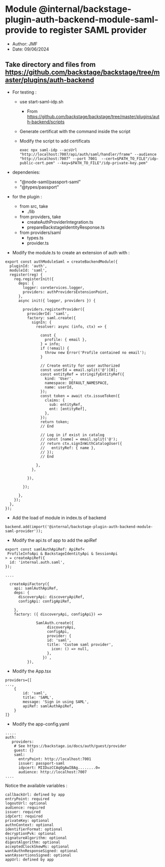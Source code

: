 # Module @internal/backstage-plugin-auth-backend-module-saml-provide to register SAML provider
- Author: JMF 
- Date: 09/06/2024


## Take directory and files from https://github.com/backstage/backstage/tree/master/plugins/auth-backend

* For testing :
    - use start-saml-idp.sh
        - From https://github.com/backstage/backstage/tree/master/plugins/auth-backend/scripts
    - Generate certificat with the command inside the script
    - Modify the script to add certificats

        ```exec npx saml-idp --acsUrl "http://localhost:7007/api/auth/saml/handler/frame" --audience "http://localhost:7007" --port 7001  --cert=$PATH_TO_FILE"/idp-public-cert.pem" --key=$PATH_TO_FILE"/idp-private-key.pem"```

* dependenies:
  - "@node-saml/passport-saml"
  - "@types/passport"

* for the plugin :
    - from src, take
        - ./lib
    - from providers, take
        - createAuthProviderIntegration.ts
        - prepareBackstageIdentityResponse.ts
    - from providers/saml
        - types.ts
        - provider.ts


- Modify the module.ts to create an extension of auth with :

```
export const authModuleSaml = createBackendModule({
  pluginId: 'auth',
  moduleId: 'saml',
  register(reg) {
    reg.registerInit({
      deps: { 
        logger: coreServices.logger,
        providers: authProvidersExtensionPoint,
      },
      async init({ logger, providers }) {
        
        providers.registerProvider({
          providerId: 'saml',
          factory: saml.create({
            signIn: {
              resolver: async (info, ctx) => {

                const {
                  profile: { email },
                } = info;
                if (!email) {
                  throw new Error('Profile contained no email');
                }
                  
                // Create entity for user authorized
                const userId = email.split('@')[0];
                const entityRef = stringifyEntityRef({
                  kind: 'User',
                  namespace: DEFAULT_NAMESPACE,
                  name: userId,
                });
                const token = await ctx.issueToken({
                  claims: {
                    sub: entityRef,
                    ent: [entityRef],
                  },
                });
                return token;
                // End

                // Log in if exist in catalog
                // const [name] = email.split('@');
                // return ctx.signInWithCatalogUser({
                //   entityRef: { name },
                // });
                // End
                
              },
            },    
            
          }),
                    
        });
        
      },
    });
  },
});
```



* Add the load of module in index.ts  of backend

```backend.add(import('@internal/backstage-plugin-auth-backend-module-saml-provider'));```

* Modify the api.ts of app to add the apiRef

```
export const samlAuthApiRef: ApiRef<
 ProfileInfoApi & BackstageIdentityApi & SessionApi 
> = createApiRef({
  id: 'internal.auth.saml',
});

....

  createApiFactory({
    api: samlAuthApiRef,
    deps: {
      discoveryApi: discoveryApiRef,
      configApi: configApiRef,

    },
    factory: ({ discoveryApi, configApi}) =>
              
              SamlAuth.create({
                   discoveryApi,
                   configApi,
                   provider: {
                   id: 'saml',
                   title: 'Custom saml provider',
                     icon: () => null,
                   },
                 }) ,
          }),
```

* Modify the App.tsx
```
providers={[
...,
    {
        id: 'saml',
        title: 'SAML',
        message: 'Sign in using SAML',
        apiRef: samlAuthApiRef,
    }   
]}
```

* Modify the app-config.yaml
```
.....
auth:
   providers:
    # See https://backstage.io/docs/auth/guest/provider
    guest: {}
    saml:
      entryPoint: http://localhost:7001 
      issuer: passport-saml
      idpcert: MIIDuzCCAqOgAwIBAg........0= 
      audience: http://localhost:7007
....
```

Notice the available variables  :

    callbackUrl: defined by app
    entryPoint: required 
    logoutUrl: optional
    audience: required
    issuer: required
    idpCert: required
    privateKey: optional
    authnContext: optional
    identifierFormat: optional
    decryptionPvk: optional
    signatureAlgorithm: optional
    digestAlgorithm: optional
    acceptedClockSkewMs: optional
    wantAuthnResponseSigned: optional
    wantAssertionsSigned: optional
    appUrl: defined by app 